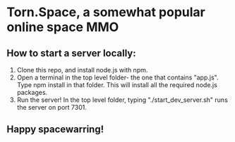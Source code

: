 # Torn.Space, a somewhat popular online space MMO

## How to start a server locally:
1. Clone this repo, and install node.js with npm.
2. Open a terminal in the top level folder- the one that contains "app.js". Type npm install in that folder. This will install all the required node.js packages.
3. Run the server! In the top level folder, typing "./start_dev_server.sh" runs the server on port 7301.

## Happy spacewarring!
